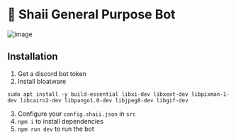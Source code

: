 # 🌸 Shaii General Purpose Bot

![image](https://cdn.discordapp.com/attachments/920806500828606474/921561305100451911/unknown.png)

## Installation

1. Get a discord bot token
2. Install bloatware
```
sudo apt install -y build-essential libxi-dev libxext-dev libpixman-1-dev libcairo2-dev libpango1.0-dev libjpeg8-dev libgif-dev
```
3. Configure your `config.shaii.json` in `src`
4. `npm i` to install dependencies
5. `npm run dev` to run the bot
